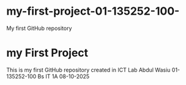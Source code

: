 # my-first-project-01-135252-100-
My first GitHub repository
# my First Project
This is my first GitHub repository created in ICT Lab
Abdul Wasiu
01-135252-100
Bs IT 1A
08-10-2025